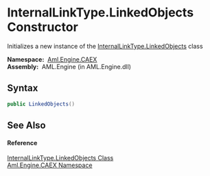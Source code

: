 InternalLinkType.LinkedObjects Constructor
==========================================
Initializes a new instance of the [InternalLinkType.LinkedObjects][1] class

  **Namespace:**  [Aml.Engine.CAEX][2]  
  **Assembly:**  AML.Engine (in AML.Engine.dll)

Syntax
------

```csharp
public LinkedObjects()
```


See Also
--------

#### Reference
[InternalLinkType.LinkedObjects Class][1]  
[Aml.Engine.CAEX Namespace][2]  

[1]: README.md
[2]: ../README.md
[3]: https://www.automationml.org
[4]: ../../icons/logoShade.png